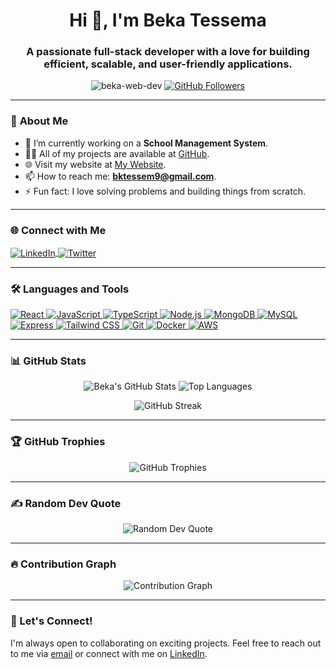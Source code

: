 <h1 align="center">Hi 👋, I'm Beka Tessema</h1>
<h3 align="center">
  A passionate full-stack developer with a love for building efficient, scalable, and user-friendly applications.
</h3>

<p align="center">
  <img src="https://komarev.com/ghpvc/?username=beka-web-dev&label=Profile%20views&color=0e75b6&style=flat" alt="beka-web-dev" />
  <a href="https://github.com/beka-web-dev?tab=followers">
    <img src="https://img.shields.io/github/followers/beka-web-dev?label=Followers&style=social" alt="GitHub Followers">
  </a>
</p>

---

### 🚀 **About Me**
- 🔭 I’m currently working on a **School Management System**.
- 👨‍💻 All of my projects are available at [GitHub](https://github.com/beka-web-dev).
- 🌐 Visit my website at [My Website](https://your-website-url.com).
- 📫 How to reach me: **bktessem9@gmail.com**.
- ⚡ Fun fact: I love solving problems and building things from scratch.

---

### 🌐 **Connect with Me**
<p align="left">
  <a href="https://linkedin.com/in/beka-tessema" target="_blank">
    <img align="center" src="https://img.shields.io/badge/LinkedIn-0077B5?style=for-the-badge&logo=linkedin&logoColor=white" alt="LinkedIn" />
  </a>
  <a href="https://twitter.com/yourusername" target="_blank">
    <img align="center" src="https://img.shields.io/badge/Twitter-1DA1F2?style=for-the-badge&logo=twitter&logoColor=white" alt="Twitter" />
  </a>
<!--   <a href="https://medium.com/@yourusername" target="_blank">
    <img align="center" src="https://img.shields.io/badge/Medium-12100E?style=for-the-badge&logo=medium&logoColor=white" alt="Medium" />
  </a> -->
</p>

---

### 🛠️ **Languages and Tools**
<p align="left">
  <a href="https://reactjs.org/" target="_blank" rel="noreferrer">
    <img src="https://img.shields.io/badge/React-20232A?style=for-the-badge&logo=react&logoColor=61DAFB" alt="React" />
  </a>
  <a href="https://developer.mozilla.org/en-US/docs/Web/JavaScript" target="_blank" rel="noreferrer">
    <img src="https://img.shields.io/badge/JavaScript-F7DF1E?style=for-the-badge&logo=javascript&logoColor=black" alt="JavaScript" />
  </a>
  <a href="https://www.typescriptlang.org/" target="_blank" rel="noreferrer">
    <img src="https://img.shields.io/badge/TypeScript-007ACC?style=for-the-badge&logo=typescript&logoColor=white" alt="TypeScript" />
  </a>
  <a href="https://nodejs.org" target="_blank" rel="noreferrer">
    <img src="https://img.shields.io/badge/Node.js-339933?style=for-the-badge&logo=nodedotjs&logoColor=white" alt="Node.js" />
  </a>
  <a href="https://www.mongodb.com/" target="_blank" rel="noreferrer">
    <img src="https://img.shields.io/badge/MongoDB-4EA94B?style=for-the-badge&logo=mongodb&logoColor=white" alt="MongoDB" />
  </a>
  <a href="https://www.mysql.com/" target="_blank" rel="noreferrer">
    <img src="https://img.shields.io/badge/MySQL-005C84?style=for-the-badge&logo=mysql&logoColor=white" alt="MySQL" />
  </a>
  <a href="https://expressjs.com" target="_blank" rel="noreferrer">
    <img src="https://img.shields.io/badge/Express.js-000000?style=for-the-badge&logo=express&logoColor=white" alt="Express" />
  </a>
  <a href="https://tailwindcss.com/" target="_blank" rel="noreferrer">
    <img src="https://img.shields.io/badge/Tailwind_CSS-38B2AC?style=for-the-badge&logo=tailwind-css&logoColor=white" alt="Tailwind CSS" />
  </a>
  <a href="https://git-scm.com/" target="_blank" rel="noreferrer">
    <img src="https://img.shields.io/badge/Git-F05032?style=for-the-badge&logo=git&logoColor=white" alt="Git" />
  </a>
  <a href="https://www.docker.com/" target="_blank" rel="noreferrer">
    <img src="https://img.shields.io/badge/Docker-2CA5E0?style=for-the-badge&logo=docker&logoColor=white" alt="Docker" />
  </a>
  <a href="https://aws.amazon.com/" target="_blank" rel="noreferrer">
    <img src="https://img.shields.io/badge/Amazon_AWS-FF9900?style=for-the-badge&logo=amazonaws&logoColor=white" alt="AWS" />
  </a>
</p>

---

### 📊 **GitHub Stats**
<p align="center">
  <img src="https://github-readme-stats.vercel.app/api?username=beka-web-dev&show_icons=true&theme=radical" alt="Beka's GitHub Stats" />
  <img src="https://github-readme-stats.vercel.app/api/top-langs?username=beka-web-dev&layout=compact&theme=radical" alt="Top Languages" />
</p>

<p align="center">
  <img src="https://github-readme-streak-stats.herokuapp.com/?user=beka-web-dev&theme=radical" alt="GitHub Streak" />
</p>

---

### 🏆 **GitHub Trophies**
<p align="center">
  <img src="https://github-profile-trophy.vercel.app/?username=beka-web-dev&theme=radical&no-frame=true&row=1&column=7" alt="GitHub Trophies" />
</p>

---

### ✍️ **Random Dev Quote**
<p align="center">
  <img src="https://quotes-github-readme.vercel.app/api?type=horizontal&theme=radical" alt="Random Dev Quote" />
</p>

---

### 🔥 Contribution Graph
<div align="center">
  <img src="https://github-readme-activity-graph.vercel.app/graph?username=beka-web-dev&theme=react-dark" alt="Contribution Graph" />
</div>


---

### 💬 Let's Connect!
I'm always open to collaborating on exciting projects. Feel free to reach out to me via [email](mailto:bktessem9@gmail.com) or connect with me on [LinkedIn](https://linkedin.com/in/beka-tessema).
